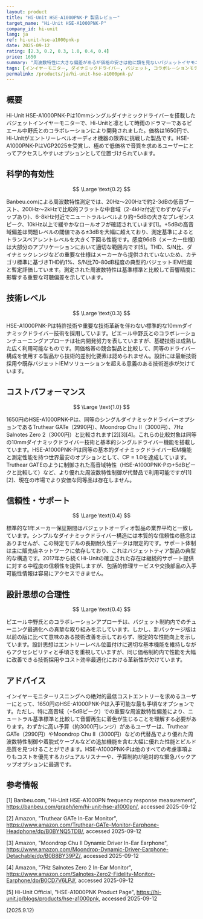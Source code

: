 ```yaml
---
layout: product
title: "Hi-Unit HSE-A1000PNK-P 製品レビュー"
target_name: "Hi-Unit HSE-A1000PNK-P"
company_id: hi-unit
lang: ja
ref: hi-unit-hse-a1000pnk-p
date: 2025-09-12
rating: [2.3, 0.2, 0.3, 1.0, 0.4, 0.4]
price: 1650
summary: "周波数特性に大きな偏差があるが価格の安さは他に類を見ないバジェットイヤモニター"
tags: [インイヤーモニター, ダイナミックドライバー, バジェット, コラボレーションモデル]
permalink: /products/ja/hi-unit-hse-a1000pnk-p/
---
```


## 概要

Hi-Unit HSE-A1000PNK-Pは10mmシングルダイナミックドライバーを搭載したバジェットインイヤーモニターで、Hi-Unitと凛として時雨のドラマーであるピエール中野氏とのコラボレーションにより開発されました。価格は1650円で、Hi-Unitがエントリーレベルオーディオ機器の限界に挑戦した製品です。HSE-A1000PNK-PはVGP2025を受賞し、極めて低価格で音質を求めるユーザーにとってアクセスしやすいオプションとして位置づけられています。

## 科学的有効性

$$ \Large \text{0.2} $$

Banbeu.comによる周波数特性測定では、20Hz〜200Hzで約2-3dBの低音ブースト、200Hz〜2kHzで比較的フラットな中音域（2-4kHz付近でわずかなディップあり）、6-8kHz付近でニュートラルレベルより約+5dBの大きなプレゼンスピーク、10kHz以上で緩やかなロールオフが確認されています[1]。+5dBの高音域偏差は問題レベルの閾値である±3dBを大幅に超えており、測定基準によるとトランスペアレントレベルを大きく下回る性能です。感度96dB（メーカー仕様）は大部分のアプリケーションにおいて適切な範囲内です[5]。THD、S/N比、ダイナミックレンジなどの重要な仕様はメーカーから提供されていないため、カテゴリ標準に基づきTHD約1%、S/N比70-80dB程度の典型的バジェットIEM性能と暫定評価しています。測定された周波数特性は基準標準と比較して音響精度に影響する重要な可聴偏差を示しています。

## 技術レベル

$$ \Large \text{0.3} $$

HSE-A1000PNK-Pは特許技術や重要な技術革新を伴わない標準的な10mmダイナミックドライバー技術を採用しています。ピエール中野氏とのコラボレーションチューニングアプローチは社内開発努力を表していますが、基礎技術は成熟した広く利用可能なものです。同価格帯の競合製品と比較して、同等のドライバー構成を使用する製品から技術的差別化要素は認められません。設計には最新技術採用や既存バジェットIEMソリューションを超える意義のある技術進歩が欠けています。

## コストパフォーマンス

$$ \Large \text{1.0} $$

1650円のHSE-A1000PNK-Pは、同等のシングルダイナミックドライバーオプションであるTruthear GATe（2990円）、Moondrop Chu II（3000円）、7Hz Salnotes Zero 2（3000円）と比較されます[2][3][4]。これらの比較対象は同等の10mmダイナミックドライバー技術と基本的シングルドライバー機能を搭載しています。HSE-A1000PNK-Pは同等の基本的ダイナミックドライバーIEM機能と測定性能を持つ世界最安のオプションとして、CP = 1.0を達成しています。Truthear GATEのように制御された高音域特性（HSE-A1000PNK-Pの+5dBピークと比較して）など、より優れた周波数特性制御が代替品で利用可能ですが[1][2]、現在の市場でより安価な同等品は存在しません。

## 信頼性・サポート

$$ \Large \text{0.4} $$

標準的な1年メーカー保証期間はバジェットオーディオ製品の業界平均と一致しています。シンプルなダイナミックドライバー構造には本質的な信頼性の懸念はありませんが、この特定モデルの長期耐久性データは限定的です。サポート体制は主に販売店ネットワークに依存しており、これはバジェットティア製品の典型的な構造です。2017年から続くHi-Unitの確立された存在は継続的サポート提供に対する中程度の信頼性を提供しますが、包括的修理サービスや交換部品の入手可能性情報は容易にアクセスできません。

## 設計思想の合理性

$$ \Large \text{0.4} $$

ピエール中野氏とのコラボレーションアプローチは、バジェット制約内でのチューニング最適化への真摯な取り組みを示しています。しかし、新パッケージ版は以前の版に比べて意味のある技術改善を示しておらず、限定的な性能向上を示しています。設計思想はエントリーレベル位置付けに適切な基本機能を維持しながらアクセシビリティと手頃さを重視していますが、同じ価格制約内で性能を大幅に改善できる技術採用やコスト効率最適化における革新性が欠けています。

## アドバイス

インイヤーモニターリスニングへの絶対的最低コストエントリーを求めるユーザーにとって、1650円のHSE-A1000PNK-Pは入手可能な最も手頃なオプションです。ただし、特に高音域（+5dBピーク）での重要な周波数特性偏差により、ニュートラル基準標準と比較して音響再生に着色が生じることを理解する必要があります。わずかに高い予算（約3000円レンジ）があるユーザーは、Truthear GATe（2990円）やMoondrop Chu II（3000円）などの代替品でより優れた周波数特性制御や着脱式ケーブルなどの追加機能を含む大幅に優れた性能とビルド品質を見つけることができます。HSE-A1000PNK-Pは他のすべての考慮事項よりもコストを優先するカジュアルリスナーや、予算制約が絶対的な緊急バックアップオプションに最適です。

## 参考情報

[1] Banbeu.com, "Hi-Unit HSE-A1000PN frequency response measurement", https://banbeu.com/graph/iem/hi-unit-hse-a1000pn/, accessed 2025-09-12

[2] Amazon, "Truthear GATe In-Ear Monitor", https://www.amazon.com/Truthear-GATe-Monitor-Earphone-Headphone/dp/B0BYNQ5TDB/, accessed 2025-09-12

[3] Amazon, "Moondrop Chu II Dynamic Driver In-Ear Earphone", https://www.amazon.com/Moondrop-Dynamic-Driver-Earphone-Detachable/dp/B0B8BY39PZ/, accessed 2025-09-12

[4] Amazon, "7Hz Salnotes Zero 2 In-Ear Monitor", https://www.amazon.com/Salnotes-Zero2-Fidelity-Monitor-Earphone/dp/B0CD7V6LPJ/, accessed 2025-09-12

[5] Hi-Unit Official, "HSE-A1000PNK Product Page", https://hi-unit.jp/blogs/products/hse-a1000pnk, accessed 2025-09-12

(2025.9.12)